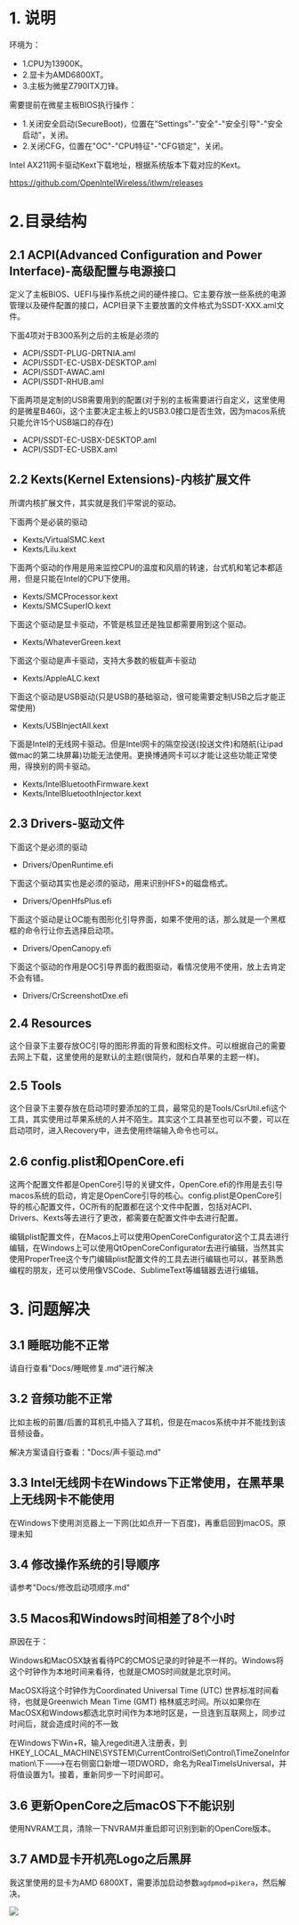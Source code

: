 
# 1. 说明

环境为：
* 1.CPU为13900K。
* 2.显卡为AMD6800XT。
* 3.主板为微星Z790ITX刀锋。


需要提前在微星主板BIOS执行操作：

* 1.关闭安全启动(SecureBoot)，位置在"Settings"-"安全"-"安全引导"-"安全启动"，关闭。
* 2.关闭CFG，位置在"OC"-"CPU特征"-"CFG锁定"，关闭。


Intel AX211网卡驱动Kext下载地址，根据系统版本下载对应的Kext。

https://github.com/OpenIntelWireless/itlwm/releases



# 2.目录结构

## 2.1 ACPI(Advanced Configuration and Power Interface)-高级配置与电源接口

定义了主板BIOS、UEFI与操作系统之间的硬件接口。它主要存放一些系统的电源管理以及硬件配置的接口，ACPI目录下主要放置的文件格式为SSDT-XXX.aml文件。

下面4项对于B300系列之后的主板是必须的

* ACPI/SSDT-PLUG-DRTNIA.aml
* ACPI/SSDT-EC-USBX-DESKTOP.aml
* ACPI/SSDT-AWAC.aml
* ACPI/SSDT-RHUB.aml

下面两项是定制的USB需要用到的配置(对于别的主板需要进行自定义，这里使用的是微星B460i，这个主要决定主板上的USB3.0接口是否生效，因为macos系统只能允许15个USB端口的存在)

* ACPI/SSDT-EC-USBX-DESKTOP.aml
* ACPI/SSDT-EC-USBX.aml

## 2.2 Kexts(Kernel Extensions)-内核扩展文件

所谓内核扩展文件，其实就是我们平常说的驱动。

下面两个是必装的驱动

* Kexts/VirtualSMC.kext
* Kexts/Lilu.kext

下面两个驱动的作用是用来监控CPU的温度和风扇的转速，台式机和笔记本都适用，但是只能在Intel的CPU下使用。

* Kexts/SMCProcessor.kext
* Kexts/SMCSuperIO.kext

下面这个驱动是显卡驱动，不管是核显还是独显都需要用到这个驱动。

* Kexts/WhateverGreen.kext

下面这个驱动是声卡驱动，支持大多数的板载声卡驱动

* Kexts/AppleALC.kext

下面这个驱动是USB驱动(只是USB的基础驱动，很可能需要定制USB之后才能正常使用)

* Kexts/USBInjectAll.kext


下面是Intel的无线网卡驱动。但是Intel网卡的隔空投送(投送文件)和随航(让ipad做mac的第二块屏幕)功能无法使用。更换博通网卡可以才能让这些功能正常使用，得换别的网卡驱动。

* Kexts/IntelBluetoothFirmware.kext
* Kexts/IntelBluetoothInjector.kext

## 2.3 Drivers-驱动文件

下面这个是必须的驱动

* Drivers/OpenRuntime.efi

下面这个驱动其实也是必须的驱动，用来识别HFS+的磁盘格式。

* Drivers/OpenHfsPlus.efi

下面这个驱动是让OC能有图形化引导界面，如果不使用的话，那么就是一个黑框框的命令行让你去选择启动项。

* Drivers/OpenCanopy.efi

下面这个驱动的作用是OC引导界面的截图驱动，看情况使用不使用，放上去肯定不会有错。

* Drivers/CrScreenshotDxe.efi

## 2.4 Resources

这个目录下主要存放OC引导的图形界面的背景和图标文件。可以根据自己的需要去网上下载，这里使用的是默认的主题(很简约，就和白苹果的主题一样)。

## 2.5 Tools

这个目录下主要存放在启动项时要添加的工具，最常见的是Tools/CsrUtil.efi这个工具，其实使用过苹果系统的人并不陌生。其实这个工具甚至也可以不要，可以在启动项时，进入Recovery中，进去使用终端输入命令也可以。

## 2.6 config.plist和OpenCore.efi

这两个配置文件都是OpenCore引导的关键文件，OpenCore.efi的作用是去引导macos系统的启动，肯定是OpenCore引导的核心。config.plist是OpenCore引导的核心配置文件，OC所有的配置都在这个文件中配置，包括对ACPI、Drivers、Kexts等去进行了更改，都需要在配置文件中去进行配置。

编辑plist配置文件，在Macos上可以使用OpenCoreConfigurator这个工具去进行编辑，在Windows上可以使用QtOpenCoreConfigurator去进行编辑，当然其实使用ProperTree这个专门编辑plist配置文件的工具去进行编辑也可以，甚至熟悉编程的朋友，还可以使用像VSCode、SublimeText等编辑器去进行编辑。

# 3. 问题解决

## 3.1 睡眠功能不正常

请自行查看"Docs/睡眠修复.md"进行解决

## 3.2 音频功能不正常

比如主板的前置/后置的耳机孔中插入了耳机，但是在macos系统中并不能找到该音频设备。

解决方案请自行查看："Docs/声卡驱动.md"

## 3.3 Intel无线网卡在Windows下正常使用，在黑苹果上无线网卡不能使用

在Windows下使用浏览器上一下网(比如点开一下百度)，再重启回到macOS。原理未知

## 3.4 修改操作系统的引导顺序

请参考"Docs/修改启动项顺序.md"

## 3.5 Macos和Windows时间相差了8个小时

原因在于：

Windows和MacOSX缺省看待PC的CMOS记录的时钟是不一样的。Windows将这个时钟作为本地时间来看待，也就是CMOS时间就是北京时间。

MacOSX将这个时钟作为Coordinated Universal Time (UTC) 世界标准时间看待，也就是Greenwich Mean Time (GMT) 格林威志时间。所以如果你在MacOSX和Windows都选北京时间作为本地时区是，一旦连到互联网上，同步过时间后，就会造成时间的不一致

在Windows下Win+R，输入regedit进入注册表，到HKEY_LOCAL_MACHINE\SYSTEM\CurrentControlSet\Control\TimeZoneInformation\下--->在右侧窗口新增一项DWORD，命名为RealTimeIsUniversal，并将值设置为1。接着，重新同步一下时间即可。

## 3.6 更新OpenCore之后macOS下不能识别

使用NVRAM工具，清除一下NVRAM并重启即可识别到新的OpenCore版本。

## 3.7 AMD显卡开机亮Logo之后黑屏

我这里使用的显卡为AMD 6800XT，需要添加启动参数`agdpmod=pikera`，然后解决。

![](./Docs/images/amd%E6%98%BE%E5%8D%A1%E6%98%BE%E7%A4%BA%E9%BB%91%E5%B1%8F.png)
